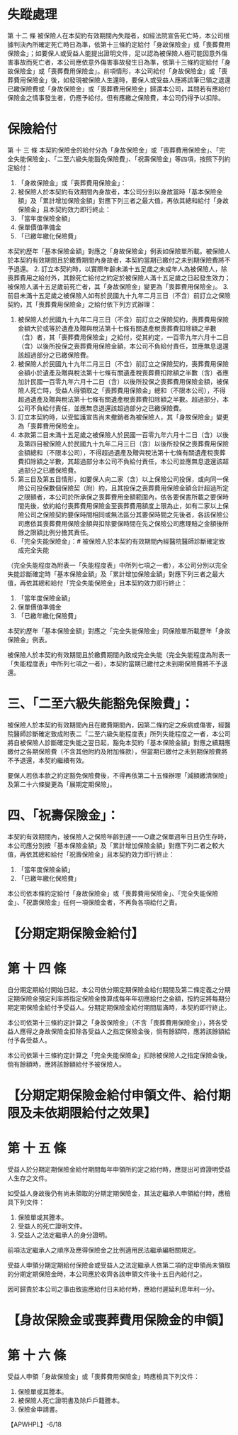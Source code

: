 # 失蹤處理

第 十二 條 被保險人在本契約有效期間內失蹤者，如經法院宣告死亡時，本公司根據判決內所確定死亡時日為準，依第十三條約定給付「身故保險金」或「喪葬費用保險金」；如要保人或受益人能提出證明文件，足以認為被保險人極可能因意外傷害事故而死亡者，本公司應依意外傷害事故發生日為準，依第十三條約定給付「身故保險金」或「喪葬費用保險金」。前項情形，本公司給付「身故保險金」或「喪葬費用保險金」後，如發現被保險人生還時，要保人或受益人應將該筆已領之退還已繳保險費或「身故保險金」或「喪葬費用保險金」歸還本公司，其間若有應給付保險金之情事發生者，仍應予給付。但有應繳之保險費，本公司仍得予以扣除。

# 保險給付

第 十 三 條 本契約保險金的給付分為「身故保險金」或「喪葬費用保險金」、「完全失能保險金」、「二至六級失能豁免保險費」、「祝壽保險金」等四項，按照下列約定給付：

1. 「身故保險金」或「喪葬費用保險金」：
1. 被保險人於本契約有效期間內身故者，本公司分別以身故當時「基本保險金額」及「累計增加保險金額」對應下列三者之最大值，再依其總和給付「身故保險金」且本契約效力即行終止：
1. 「當年度保險金額」
2. 保單價值準備金
3. 「已繳年繳化保險費」

本契約歷年「基本保險金額」對應之「身故保險金」例表如保險單所載。被保險人於本契約有效期間且於繳費期間內身故者，本契約當期已繳付之未到期保險費將不予退還。
2. 訂立本契約時，以實際年齡未滿十五足歲之未成年人為被保險人，除喪葬費用之給付外，其餘死亡給付之約定於被保險人滿十五足歲之日起發生效力；被保險人滿十五足歲前死亡者，其「身故保險金」變更為「喪葬費用保險金」。
3. 前目未滿十五足歲之被保險人如有於民國九十九年二月三日（不含）前訂立之保險契約，其「喪葬費用保險金」之給付依下列方式辦理：
1. 被保險人於民國九十九年二月三日（不含）前訂立之保險契約，喪葬費用保險金額大於或等於遺產及贈與稅法第十七條有關遺產稅喪葬費扣除額之半數（含）者，其「喪葬費用保險金」之給付，從其約定，一百零九年六月十二日（含）以後所投保之喪葬費用保險金額，本公司不負給付責任，並應無息退還該超過部分之已繳保險費。
2. 被保險人於民國九十九年二月三日（不含）前訂立之保險契約，喪葬費用保險金額小於遺產及贈與稅法第十七條有關遺產稅喪葬費扣除額之半數（含）者應加計民國一百零九年六月十二日（含）以後所投保之喪葬費用保險金額，被保險人死亡時，受益人得領取之「喪葬費用保險金」總和（不限本公司），不得超過遺產及贈與稅法第十七條有關遺產稅喪葬費扣除額之半數。超過部分，本公司不負給付責任，並應無息退還該超過部分之已繳保險費。
4. 訂立本契約時，以受監護宣告尚未撤銷者為被保險人，其「身故保險金」變更為「喪葬費用保險金」。
5. 本款第二目未滿十五足歲之被保險人於民國一百零九年六月十二日（含）以後及第四目被保險人於民國九十九年二月三日（含）以後所投保之喪葬費用保險金額總和（不限本公司），不得超過遺產及贈與稅法第十七條有關遺產稅喪葬費扣除額之半數，其超過部分本公司不負給付責任，本公司並應無息退還該超過部分之已繳保險費。
6. 第三目及第五目情形，如要保人向二家（含）以上保險公司投保，或向同一保險公司投保數個保險契（附）約，且其投保之喪葬費用保險金額合計超過所定之限額者，本公司於所承保之喪葬費用金額範圍內，依各要保書所載之要保時間先後，依約給付喪葬費用保險金至喪葬費用額度上限為止，如有二家以上保險公司之保險契約要保時間相同或無法區分其要保時間之先後者，各該保險公司應依其喪葬費用保險金額與扣除要保時間在先之保險公司應理賠之金額後所餘之限額比例分擔其責任。
2. 「完全失能保險金」：# 被保險人於本契約有效期間內經醫院醫師診斷確定致成完全失能

（完全失能程度為附表一「失能程度表」中所列七項之一者），本公司分別以完全失能診斷確定時「基本保險金額」及「累計增加保險金額」對應下列三者之最大值，再依其總和給付「完全失能保險金」且本契約效力即行終止：

1. 「當年度保險金額」
2. 保單價值準備金
3. 「已繳年繳化保險費」

本契約歷年「基本保險金額」對應之「完全失能保險金」同保險單所載歷年「身故保險金」例表。

被保險人於本契約有效期間且於繳費期間內致成完全失能（完全失能程度為附表一「失能程度表」中所列七項之一者），本契約當期已繳付之未到期保險費將不予退還。

# 三、「二至六級失能豁免保險費」：

被保險人於本契約有效期間內且在繳費期間內，因第二條約定之疾病或傷害，經醫院醫師診斷確定致成附表二「二至六級失能程度表」所列失能程度之一者，本公司將自被保險人診斷確定失能之翌日起，豁免本契約「基本保險金額」對應之續期應繳付之各期保險費（不含其他附約及附加條款），但當期已繳付之未到期保險費將不予退還，本契約繼續有效。

要保人若依本款之約定豁免保險費後，不得再依第二十五條辦理「減額繳清保險」及第二十六條變更為「展期定期保險」。

# 四、「祝壽保險金」：

本契約有效期間內，被保險人之保險年齡到達一一○歲之保單週年日且仍生存時，本公司應分別按「基本保險金額」及「累計增加保險金額」對應下列二者之較大值，再依其總和給付「祝壽保險金」且本契約效力即行終止：

1. 「當年度保險金額」
2. 「已繳年繳化保險費」

本公司依本條約定給付「身故保險金」或「喪葬費用保險金」、「完全失能保險金」、「祝壽保險金」任何一項保險金者，不再負各項給付之責。

# 【分期定期保險金給付】

# 第 十 四 條

自分期定期給付開始日起，本公司依分期定期保險金給付期間及第二條定義之分期定期保險金預定利率將指定保險金換算成每年年初應給付之金額，按約定將每期分期定期保險金給付予受益人。分期定期保險金給付期間屆滿時，本契約即行終止。

本公司依第十三條約定計算之「身故保險金」（不含「喪葬費用保險金」），將各受益人應得之身故保險金扣除各受益人之指定保險金後，倘有餘額時，應將該餘額給付予各受益人。

本公司依第十三條約定計算之「完全失能保險金」扣除被保險人之指定保險金後，倘有餘額時，應將該餘額給付予被保險人。

# 【分期定期保險金給付申領文件、給付期限及未依期限給付之效果】

# 第 十 五 條

受益人於分期定期保險金給付期間每年申領所約定之給付時，應提出可資證明受益人生存之文件。

如受益人身故後仍有尚未領取的分期定期保險金，其法定繼承人申領給付時，應檢具下列文件：

1. 保險單或其謄本。
2. 受益人的死亡證明文件。
3. 受益人之法定繼承人的身分證明。

前項法定繼承人之順序及應得保險金之比例適用民法繼承編相關規定。

受益人申領分期定期給付保險金或受益人之法定繼承人依第二項約定申領尚未領取的分期定期保險金時，本公司應於收齊各該申領文件後十五日內給付之。

因可歸責於本公司之事由致逾應給付日未給付時，應給付遲延利息年利一分。

# 【身故保險金或喪葬費用保險金的申領】

# 第 十 六 條

受益人申領「身故保險金」或「喪葬費用保險金」時應檢具下列文件：

1. 保險單或其謄本。
2. 被保險人死亡證明書及除戶戶籍謄本。
3. 保險金申請書。

【APWHPL】-6/18